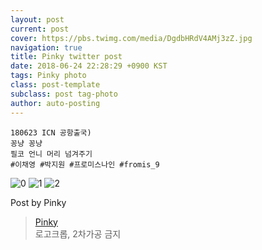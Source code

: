 ```yaml
---
layout: post
current: post
cover: https://pbs.twimg.com/media/DgdbHRdV4AMj3zZ.jpg
navigation: true
title: Pinky twitter post
date: 2018-06-24 22:28:29 +0900 KST
tags: Pinky photo
class: post-template
subclass: post tag-photo
author: auto-posting
---
```


```  
180623 ICN 공항출국)  
꽁냥 꽁냥   
필코 언니 머리 넘겨주기   
#이채영 #박지원 #프로미스나인 #fromis_9  

```

![0](https://pbs.twimg.com/media/DgdbGdwU8AEYSBt.jpg)
![1](https://pbs.twimg.com/media/DgdbG22U8AAwx0S.jpg)
![2](https://pbs.twimg.com/media/DgdbHRdV4AMj3zZ.jpg)


Post by Pinky

> [Pinky](https://twitter.com/pinkypic7)  
  로고크롭, 2차가공 금지